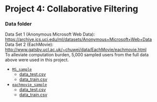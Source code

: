 # Project 4: Collaborative Filtering

### Data folder
Data Set 1 (Anonymous Microsoft Web Data): https://archive.ics.uci.edu/ml/datasets/Anonymous+Microsoft+Web+Data  
Data Set 2 (EachMovie): http://www.gatsby.ucl.ac.uk/~chuwei/data/EachMovie/eachmovie.html  
To alleviate computation burden, 5,000 sampled users from the full data above were used in this project.   
+ [`MS_sample`](MS_sample)
  + [data_test.csv](MS_sample/data_test.csv)  
  + [data_train.csv](MS_sample/data_train.csv)  
+ [`eachmovie_sample`](eachmovie_sample)
  + [data_test.csv](eachmovie_sample/data_test.csv)  
  + [data_train.csv](eachmovie_sample/data_train.csv)  
